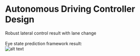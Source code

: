 # Autonomous Driving Controller Design
Robust lateral control result with lane change
<br/>
<br/>
Eye state prediction framework result:  
![alt text](./imgs/output.gif)
